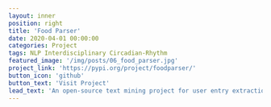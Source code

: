 ```yaml
---
layout: inner
position: right
title: 'Food Parser'
date: 2020-04-01 00:00:00
categories: Project
tags: NLP Interdisciplinary Circadian-Rhythm
featured_image: '/img/posts/06_food_parser.jpg'
project_link: 'https://pypi.org/project/foodparser/'
button_icon: 'github'
button_text: 'Visit Project'
lead_text: 'An open-source text mining project for user entry extraction.'
---
```

